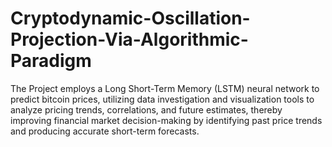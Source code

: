 # Cryptodynamic-Oscillation-Projection-Via-Algorithmic-Paradigm
The Project employs a Long Short-Term Memory (LSTM) neural network to predict bitcoin prices, utilizing data investigation and visualization tools to analyze pricing trends, correlations, and future estimates, thereby improving financial market decision-making by identifying past price trends and producing accurate short-term forecasts.
